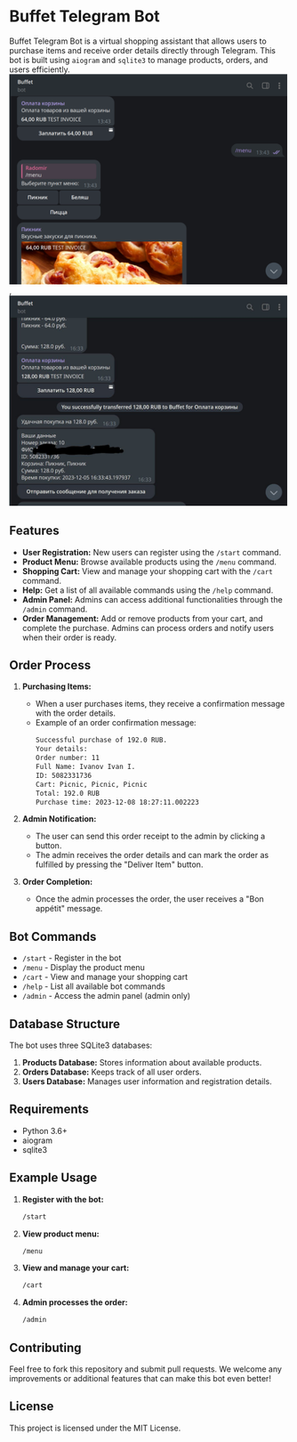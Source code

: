 
# Buffet Telegram Bot

Buffet Telegram Bot is a virtual shopping assistant that allows users to purchase items and receive order details directly through Telegram. This bot is built using `aiogram` and `sqlite3` to manage products, orders, and users efficiently.
<img src="https://github.com/osiriser/Buffet-Telegram-bot/blob/main/photo1.png" width="500"/> , <img src="https://github.com/osiriser/Buffet-Telegram-bot/blob/main/photo2.jpg" width="500"/>


## Features

- **User Registration:** New users can register using the `/start` command.
- **Product Menu:** Browse available products using the `/menu` command.
- **Shopping Cart:** View and manage your shopping cart with the `/cart` command.
- **Help:** Get a list of all available commands using the `/help` command.
- **Admin Panel:** Admins can access additional functionalities through the `/admin` command.
- **Order Management:** Add or remove products from your cart, and complete the purchase. Admins can process orders and notify users when their order is ready.

## Order Process

1. **Purchasing Items:**
   - When a user purchases items, they receive a confirmation message with the order details.
   - Example of an order confirmation message:
     ```
     Successful purchase of 192.0 RUB.
     Your details:
     Order number: 11
     Full Name: Ivanov Ivan I. 
     ID: 5082331736
     Cart: Picnic, Picnic, Picnic
     Total: 192.0 RUB
     Purchase time: 2023-12-08 18:27:11.002223
     ```

2. **Admin Notification:**
   - The user can send this order receipt to the admin by clicking a button.
   - The admin receives the order details and can mark the order as fulfilled by pressing the "Deliver Item" button.

3. **Order Completion:**
   - Once the admin processes the order, the user receives a "Bon appétit" message.

## Bot Commands

- `/start` - Register in the bot
- `/menu` - Display the product menu
- `/cart` - View and manage your shopping cart
- `/help` - List all available bot commands
- `/admin` - Access the admin panel (admin only)

## Database Structure

The bot uses three SQLite3 databases:
1. **Products Database:** Stores information about available products.
2. **Orders Database:** Keeps track of all user orders.
3. **Users Database:** Manages user information and registration details.



## Requirements

- Python 3.6+
- aiogram
- sqlite3

## Example Usage

1. **Register with the bot:**
   ```bash
   /start
   ```

2. **View product menu:**
   ```bash
   /menu
   ```


3. **View and manage your cart:**
   ```bash
   /cart
   ```

4. **Admin processes the order:**
   ```bash
   /admin
   ```

## Contributing

Feel free to fork this repository and submit pull requests. We welcome any improvements or additional features that can make this bot even better!

## License

This project is licensed under the MIT License.

